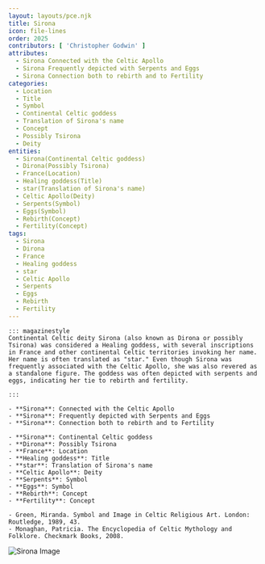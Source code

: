 ```yaml
---
layout: layouts/pce.njk
title: Sirona
icon: file-lines
order: 2025
contributors: [ 'Christopher Godwin' ]
attributes:
  - Sirona Connected with the Celtic Apollo
  - Sirona Frequently depicted with Serpents and Eggs
  - Sirona Connection both to rebirth and to Fertility
categories:
  - Location
  - Title
  - Symbol
  - Continental Celtic goddess
  - Translation of Sirona's name
  - Concept
  - Possibly Tsirona
  - Deity
entities:
  - Sirona(Continental Celtic goddess)
  - Dirona(Possibly Tsirona)
  - France(Location)
  - Healing goddess(Title)
  - star(Translation of Sirona's name)
  - Celtic Apollo(Deity)
  - Serpents(Symbol)
  - Eggs(Symbol)
  - Rebirth(Concept)
  - Fertility(Concept)
tags:
  - Sirona
  - Dirona
  - France
  - Healing goddess
  - star
  - Celtic Apollo
  - Serpents
  - Eggs
  - Rebirth
  - Fertility
---
```

``` tab [group1:Info]
::: magazinestyle
Continental Celtic deity Sirona (also known as Dirona or possibly Tsirona) was considered a Healing goddess, with several inscriptions in France and other continental Celtic territories invoking her name. Her name is often translated as "star." Even though Sirona was frequently associated with the Celtic Apollo, she was also revered as a standalone figure. The goddess was often depicted with serpents and eggs, indicating her tie to rebirth and fertility.

:::
```
``` tab [group1:Attributes]
- **Sirona**: Connected with the Celtic Apollo
- **Sirona**: Frequently depicted with Serpents and Eggs
- **Sirona**: Connection both to rebirth and to Fertility
```
``` tab [group1:Entities]
- **Sirona**: Continental Celtic goddess
- **Dirona**: Possibly Tsirona
- **France**: Location
- **Healing goddess**: Title
- **star**: Translation of Sirona's name
- **Celtic Apollo**: Deity
- **Serpents**: Symbol
- **Eggs**: Symbol
- **Rebirth**: Concept
- **Fertility**: Concept
```
``` tab [group1:Sources]
- Green, Miranda. Symbol and Image in Celtic Religious Art. London: Routledge, 1989, 43.
- Monaghan, Patricia. The Encyclopedia of Celtic Mythology and Folklore. Checkmark Books, 2008.
```
![Sirona Image](https://upload.wikimedia.org/wikipedia/commons/thumb/2/21/Autel_%C3%A0_Sirona_-_Mus%C3%A9e_d%27Aquitaine_-_60.1.19.JPG/1200px-Autel_%C3%A0_Sirona_-_Mus%C3%A9e_d%27Aquitaine_-_60.1.19.JPG)
